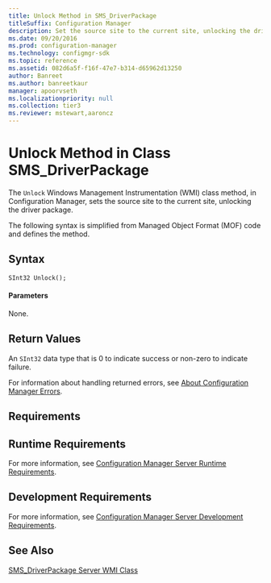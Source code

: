 ```yaml
---
title: Unlock Method in SMS_DriverPackage
titleSuffix: Configuration Manager
description: Set the source site to the current site, unlocking the driver package.
ms.date: 09/20/2016
ms.prod: configuration-manager
ms.technology: configmgr-sdk
ms.topic: reference
ms.assetid: 082d6a5f-f16f-47e7-b314-d65962d13250
author: Banreet
ms.author: banreetkaur
manager: apoorvseth
ms.localizationpriority: null
ms.collection: tier3
ms.reviewer: mstewart,aaroncz 
---
```

# Unlock Method in Class SMS_DriverPackage
The `Unlock` Windows Management Instrumentation (WMI) class method, in Configuration Manager, sets the source site to the current site, unlocking the driver package.  

 The following syntax is simplified from Managed Object Format (MOF) code and defines the method.  

## Syntax  

```  
SInt32 Unlock();  
```  

#### Parameters  
 None.  

## Return Values  
 An `SInt32` data type that is 0 to indicate success or non-zero to indicate failure.  

 For information about handling returned errors, see [About Configuration Manager Errors](../../../develop/core/understand/about-configuration-manager-errors.md).  

## Requirements  

## Runtime Requirements  
 For more information, see [Configuration Manager Server Runtime Requirements](../../../develop/core/reqs/server-runtime-requirements.md).  

## Development Requirements  
 For more information, see [Configuration Manager Server Development Requirements](../../../develop/core/reqs/server-development-requirements.md).  

## See Also  
 [SMS_DriverPackage Server WMI Class](../../../develop/reference/osd/sms_driverpackage-server-wmi-class.md)
